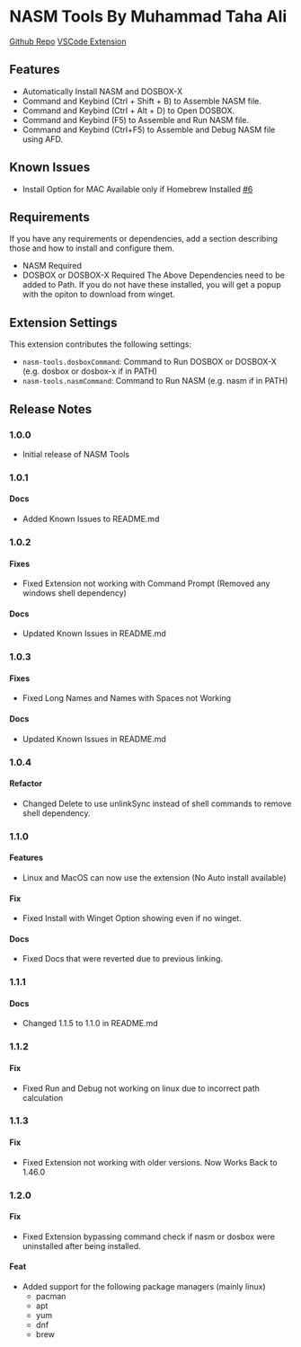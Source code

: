# NASM Tools By Muhammad Taha Ali

[Github Repo](https://github.com/NotTahaAli/NASM-Tools)
[VSCode Extension](https://marketplace.visualstudio.com/items?itemName=nottahaali.nasm-tools)

## Features

- Automatically Install NASM and DOSBOX-X
- Command and Keybind (Ctrl + Shift + B) to Assemble NASM file.
- Command and Keybind (Ctrl + Alt + D) to Open DOSBOX.
- Command and Keybind (F5) to Assemble and Run NASM file.
- Command and Keybind (Ctrl+F5) to Assemble and Debug NASM file using AFD.

## Known Issues
- Install Option for MAC Available only if Homebrew Installed [#6](https://github.com/NotTahaAli/NASM-Tools/issues/6)

## Requirements

If you have any requirements or dependencies, add a section describing those and how to install and configure them.

- NASM Required
- DOSBOX or DOSBOX-X Required
  The Above Dependencies need to be added to Path. If you do not have these installed, you will get a popup with the opiton to download from winget.

## Extension Settings

This extension contributes the following settings:

- `nasm-tools.dosboxCommand`: Command to Run DOSBOX or DOSBOX-X (e.g. dosbox or dosbox-x if in PATH)
- `nasm-tools.nasmCommand`: Command to Run NASM (e.g. nasm if in PATH)

## Release Notes

### 1.0.0
- Initial release of NASM Tools

### 1.0.1
#### Docs
- Added Known Issues to README.md

### 1.0.2
#### Fixes
- Fixed Extension not working with Command Prompt (Removed any windows shell dependency)
#### Docs
- Updated Known Issues in README.md

### 1.0.3
#### Fixes
- Fixed Long Names and Names with Spaces not Working
#### Docs
- Updated Known Issues in README.md

### 1.0.4
#### Refactor
- Changed Delete to use unlinkSync instead of shell commands to remove shell dependency.

### 1.1.0
#### Features
- Linux and MacOS can now use the extension (No Auto install available)
#### Fix
- Fixed Install with Winget Option showing even if no winget.
#### Docs
- Fixed Docs that were reverted due to previous linking.

### 1.1.1
#### Docs
- Changed 1.1.5 to 1.1.0 in README.md

### 1.1.2
#### Fix
- Fixed Run and Debug not working on linux due to incorrect path calculation

### 1.1.3
#### Fix
- Fixed Extension not working with older versions. Now Works Back to 1.46.0

### 1.2.0
#### Fix
- Fixed Extension bypassing command check if nasm or dosbox were uninstalled after being installed.
#### Feat
- Added support for the following package managers (mainly linux)
  - pacman
  - apt
  - yum
  - dnf
  - brew
